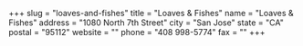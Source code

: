 +++
slug = "loaves-and-fishes"
title = "Loaves & Fishes"
name = "Loaves & Fishes"
address = "1080 North 7th Street"
city = "San Jose"
state = "CA"
postal = "95112"
website = ""
phone = "408 998-5774"
fax = ""
+++
